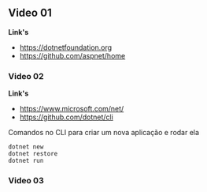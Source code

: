 ## Video 01

**Link's** 
- https://dotnetfoundation.org
- https://github.com/aspnet/home

### Video 02

**Link's**
- https://www.microsoft.com/net/
- https://github.com/dotnet/cli
&nbsp;

Comandos no CLI para criar um nova aplicação e rodar ela
```
dotnet new
dotnet restore
dotnet run
```

### Video 03
